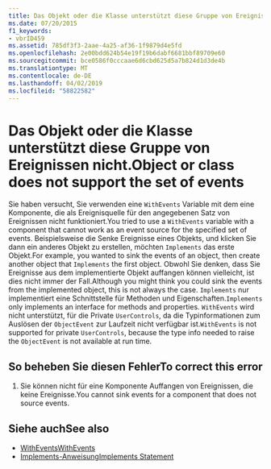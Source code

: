 ```yaml
---
title: Das Objekt oder die Klasse unterstützt diese Gruppe von Ereignissen nicht.
ms.date: 07/20/2015
f1_keywords:
- vbrID459
ms.assetid: 785df3f3-2aae-4a25-af36-1f9879d4e5fd
ms.openlocfilehash: 2e00bdd624b54e19f19b6dabf6681bbf89709e60
ms.sourcegitcommit: bce0586f0cccaae6d6cbd625d5a7b824d1d3de4b
ms.translationtype: MT
ms.contentlocale: de-DE
ms.lasthandoff: 04/02/2019
ms.locfileid: "58822582"
---
```

# <a name="object-or-class-does-not-support-the-set-of-events"></a><span data-ttu-id="e850f-102">Das Objekt oder die Klasse unterstützt diese Gruppe von Ereignissen nicht.</span><span class="sxs-lookup"><span data-stu-id="e850f-102">Object or class does not support the set of events</span></span>
<span data-ttu-id="e850f-103">Sie haben versucht, Sie verwenden eine `WithEvents` Variable mit dem eine Komponente, die als Ereignisquelle für den angegebenen Satz von Ereignissen nicht funktioniert.</span><span class="sxs-lookup"><span data-stu-id="e850f-103">You tried to use a `WithEvents` variable with a component that cannot work as an event source for the specified set of events.</span></span> <span data-ttu-id="e850f-104">Beispielsweise die Senke Ereignisse eines Objekts, und klicken Sie dann ein anderes Objekt zu erstellen, möchten `Implements` das erste Objekt.</span><span class="sxs-lookup"><span data-stu-id="e850f-104">For example, you wanted to sink the events of an object, then create another object that `Implements` the first object.</span></span> <span data-ttu-id="e850f-105">Obwohl Sie denken, dass Sie Ereignisse aus dem implementierte Objekt auffangen können vielleicht, ist dies nicht immer der Fall.</span><span class="sxs-lookup"><span data-stu-id="e850f-105">Although you might think you could sink the events from the implemented object, this is not always the case.</span></span> <span data-ttu-id="e850f-106">`Implements` nur implementiert eine Schnittstelle für Methoden und Eigenschaften.</span><span class="sxs-lookup"><span data-stu-id="e850f-106">`Implements` only implements an interface for methods and properties.</span></span> <span data-ttu-id="e850f-107">`WithEvents` wird nicht unterstützt, für die Private `UserControls`, da die Typinformationen zum Auslösen der `ObjectEvent` zur Laufzeit nicht verfügbar ist.</span><span class="sxs-lookup"><span data-stu-id="e850f-107">`WithEvents` is not supported for private `UserControls`, because the type info needed to raise the `ObjectEvent` is not available at run time.</span></span>  
  
## <a name="to-correct-this-error"></a><span data-ttu-id="e850f-108">So beheben Sie diesen Fehler</span><span class="sxs-lookup"><span data-stu-id="e850f-108">To correct this error</span></span>  
  
1.  <span data-ttu-id="e850f-109">Sie können nicht für eine Komponente Auffangen von Ereignissen, die keine Ereignisse.</span><span class="sxs-lookup"><span data-stu-id="e850f-109">You cannot sink events for a component that does not source events.</span></span>  
  
## <a name="see-also"></a><span data-ttu-id="e850f-110">Siehe auch</span><span class="sxs-lookup"><span data-stu-id="e850f-110">See also</span></span>

- [<span data-ttu-id="e850f-111">WithEvents</span><span class="sxs-lookup"><span data-stu-id="e850f-111">WithEvents</span></span>](../../../visual-basic/language-reference/modifiers/withevents.md)
- [<span data-ttu-id="e850f-112">Implements-Anweisung</span><span class="sxs-lookup"><span data-stu-id="e850f-112">Implements Statement</span></span>](../../../visual-basic/language-reference/statements/implements-statement.md)
